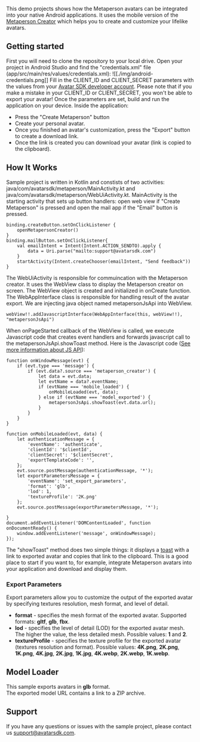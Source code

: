 This demo projects shows how the Metaperson avatars can be integrated into your native Android applications. It uses the mobile version of the [Metaperson Creator]([https://mobile.metaperson.avatarsdk.com/](https://mobile.metaperson.avatarsdk.com/)) which helps you to create and customize your lifelike avatars. 
## Getting started
First you will need to clone the repository to your local drive. Open your project in Android Studio and find the "credentials.xml" file (app/src/main/res/values/credentials.xml):
![[./img/android-credentials.png]]
Fill in the CLIENT_ID and CLIENT_SECRET parameters with the values from your [Avatar SDK developer account](https://accounts.avatarsdk.com/developer/). Please note that if you make a mistake in your CLIENT_ID or CLIENT_SECRET, you won't be able to export your avatar! Once the parameters are set, build and run the application on your device. 
Inside the application: 
- Press the "Create Metaperson" button
- Create your personal avatar.
- Once you finished an avatar's customization, press the "Export" button to create a download link.
- Once the link is created you can download your avatar (link is copied to the clipboard).
## How It Works

Sample project is written in Kotlin and constists of two activities: 
java/com/avatarsdk/metaperson/MainActivity.kt and java/com/avatarsdk/metaperson/WebUiActivity.kt. MainActivity is the starting activity that sets up button handlers: open web view if "Create Metaperson" is pressed and open the mail app if the "Email" button is pressed.
```
binding.createButton.setOnClickListener {  
    openMetapersonCreator()  
}  
binding.mailButton.setOnClickListener{  
    val emailIntent = Intent(Intent.ACTION_SENDTO).apply {  
        data = Uri.parse("mailto:support@avatarsdk.com")  
    }  
    startActivity(Intent.createChooser(emailIntent, "Send feedback"))  
}
```
The WebUiActivity is responsible for commuincation with the Metaperson creator. It uses the WebView class to display the Metaperson creator on screen. The WebView object is created and initialized in onCreate function. The WebAppInterface class is responsible for handling result of the avatar export. We are injecting java object named metapersonJsApi into WebView. 
```
webView!!.addJavascriptInterface(WebAppInterface(this, webView!!), "metapersonJsApi")
```
When onPageStarted callback of the WebView is called, we execute Javascript code that creates event handlers and forwards javascript call to the metapersonJsApi.showToast method. Here is the Javascript code ([See more information about JS API](https://docs.metaperson.avatarsdk.com/js_api.html)):
```
function onWindowMessage(evt) {
    if (evt.type === 'message') {
        if (evt.data?.source === 'metaperson_creator') {
            let data = evt.data;
            let evtName = data?.eventName;
            if (evtName === 'mobile_loaded') {
                onMobileLoaded(evt, data);
            } else if (evtName === 'model_exported') {
                metapersonJsApi.showToast(evt.data.url);
            }
        }
    }
}

function onMobileLoaded(evt, data) {
    let authenticationMessage = {
        'eventName': 'authenticate',
        'clientId': '$clientId',
        'clientSecret': '$clientSecret',
        'exportTemplateCode': '',
    };
    evt.source.postMessage(authenticationMessage, '*');
    let exportParametersMessage = {
        'eventName': 'set_export_parameters',
        'format': 'glb',
        'lod': 1,
        'textureProfile': '2K.png'
    };
    evt.source.postMessage(exportParametersMessage, '*');

}
document.addEventListener('DOMContentLoaded', function onDocumentReady() {
    window.addEventListener('message', onWindowMessage);
});
```
The "showToast" method does two simple things: it displays a [toast](https://developer.android.com/guide/topics/ui/notifiers/toasts) with a link to exported avatar and copies that link to the clipboard. This is a good place to start if you want to, for example, integrate Metaperson avatars into your application and download and display them.
### Export Parameters

Export parameters allow you to customize the output of the exported avatar by specifying textures resolution, mesh format, and level of detail.

- **format** - specifies the mesh format of the exported avatar. Supported formats: **gltf**, **glb**, **fbx**.
- **lod** - specifies the level of detail (LOD) for the exported avatar mesh. The higher the value, the less detailed mesh. Possible values: **1** and **2**.
- **textureProfile** - specifies the texture profile for the exported avatar (textures resolution and format). Possible values: **4K.png**, **2K.png**, **1K.png**, **4K.jpg**, **2K.jpg**, **1K.jpg**, **4K.webp**, **2K.webp**, **1K.webp**.

## Model Loader

This sample exports avatars in **glb** format.  
The exported model URL contains a link to a ZIP archive.  

## Support

If you have any questions or issues with the sample project, please contact us [support@avatarsdk.com](mailto:support@avatarsdk.com).